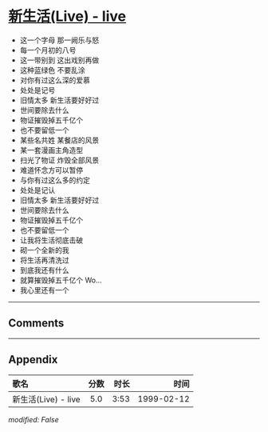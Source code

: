 # [新生活(Live) - live](https://music.163.com/song?id=67659)

* 这一个字母 那一阙乐与怒
* 每一个月初的八号
* 这一带别到 这出戏别再做
* 这种蓝绿色 不要乱涂
* 对你有过这么深的爱慕
* 处处是记号
* 旧情太多 新生活要好好过
* 世间要除去什么
* 物证摧毁掉五千亿个
* 也不要留低一个
* 某些名共姓 某餐店的风景
* 某一套漫画主角造型
* 扫光了物证 炸毁全部风景
* 难道怀念方可以暂停
* 与你有过这么多的约定
* 处处是记认
* 旧情太多 新生活要好好过
* 世间要除去什么
* 物证摧毁掉五千亿个
* 也不要留低一个
* 让我将生活彻底击破
* 砌一个全新的我
* 将生活再清洗过
* 到底我还有什么
* 就算摧毁掉五千亿个 Wo...
* 我心里还有一个


---

## Comments


---

## Appendix

|歌名|分数|时长|时间|
|:---|:---:|---:|---:|
|新生活(Live) - live|5.0|3:53|1999-02-12

*modified: False*
